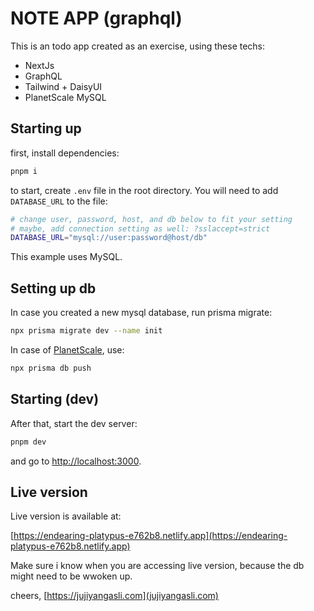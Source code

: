 # NOTE APP (graphql)

This is an todo app created as an exercise, using these techs:

- NextJs
- GraphQL
- Tailwind + DaisyUI
- PlanetScale MySQL

## Starting up
first, install dependencies:
```bash
pnpm i
```


to start, create `.env` file in the root directory.
You will need to add `DATABASE_URL` to the file:
```bash
# change user, password, host, and db below to fit your setting
# maybe, add connection setting as well: ?sslaccept=strict
DATABASE_URL="mysql://user:password@host/db"
```
This example uses MySQL.

## Setting up db
In case you created a new mysql database, run prisma migrate:
```bash
npx prisma migrate dev --name init
```


In case of [PlanetScale](https://planetscale.com/), use:
```bash
npx prisma db push
```

## Starting (dev)
After that, start the dev server:
```bash
pnpm dev
```

and go to [http://localhost:3000](http://localhost:3000).

## Live version

Live version is available at:

[https://endearing-platypus-e762b8.netlify.app](https://endearing-platypus-e762b8.netlify.app)

Make sure i know when you are accessing live version, because the db might need to be wwoken up.

cheers, [https://jujiyangasli.com](jujiyangasli.com)
